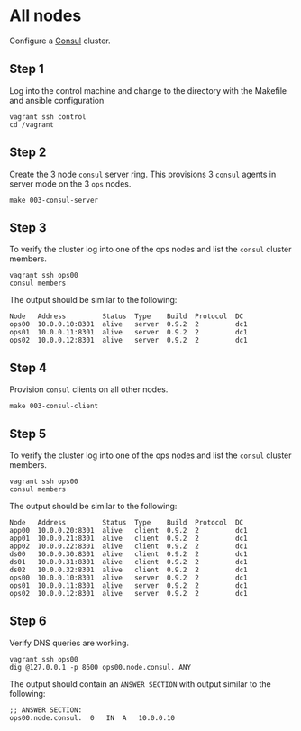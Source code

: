 # All nodes

Configure a [Consul](https://www.consul.io) cluster.

## Step 1

Log into the control machine and change to the directory with the
Makefile and ansible configuration

```
vagrant ssh control
cd /vagrant
```

## Step 2

Create the 3 node `consul` server ring.  This provisions 3 `consul` agents in server mode on the 3 `ops` nodes.

```
make 003-consul-server
```

## Step 3

To verify the cluster log into one of the ops nodes and list the `consul` cluster members.

```
vagrant ssh ops00
consul members
```

The output should be similar to the following:

```
Node   Address         Status  Type    Build  Protocol  DC
ops00  10.0.0.10:8301  alive   server  0.9.2  2         dc1
ops01  10.0.0.11:8301  alive   server  0.9.2  2         dc1
ops02  10.0.0.12:8301  alive   server  0.9.2  2         dc1
```

## Step 4

Provision `consul` clients on all other nodes.

```
make 003-consul-client
```

## Step 5

To verify the cluster log into one of the ops nodes and list the `consul` cluster members.

```
vagrant ssh ops00
consul members
```

The output should be similar to the following:

```
Node   Address         Status  Type    Build  Protocol  DC
app00  10.0.0.20:8301  alive   client  0.9.2  2         dc1
app01  10.0.0.21:8301  alive   client  0.9.2  2         dc1
app02  10.0.0.22:8301  alive   client  0.9.2  2         dc1
ds00   10.0.0.30:8301  alive   client  0.9.2  2         dc1
ds01   10.0.0.31:8301  alive   client  0.9.2  2         dc1
ds02   10.0.0.32:8301  alive   client  0.9.2  2         dc1
ops00  10.0.0.10:8301  alive   server  0.9.2  2         dc1
ops01  10.0.0.11:8301  alive   server  0.9.2  2         dc1
ops02  10.0.0.12:8301  alive   server  0.9.2  2         dc1
```

## Step 6

Verify DNS queries are working.

```
vagrant ssh ops00
dig @127.0.0.1 -p 8600 ops00.node.consul. ANY
```

The output should contain an `ANSWER SECTION` with output similar to the following:

```
;; ANSWER SECTION:
ops00.node.consul.	0	IN	A	10.0.0.10
```
